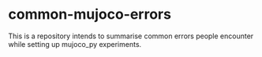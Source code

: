 # common-mujoco-errors
This is a repository intends to summarise common errors people encounter while setting up mujoco_py experiments.
